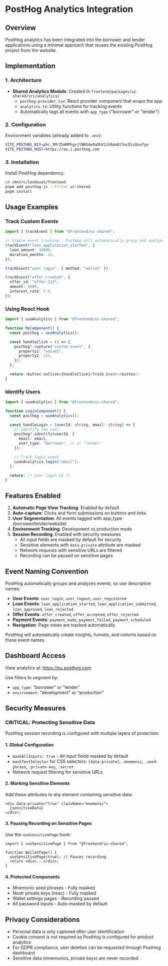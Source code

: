 # PostHog Analytics Integration

## Overview

PostHog analytics has been integrated into the borrower and lender applications using a minimal approach that reuses the existing PostHog project from the website.

## Implementation

### 1. Architecture

- **Shared Analytics Module**: Created in `frontend/packages/ui-shared/src/analytics/`
  - `posthog-provider.tsx`: React provider component that wraps the app
  - `analytics.ts`: Utility functions for tracking events
  - Automatically tags all events with `app_type` ("borrower" or "lender")

### 2. Configuration

Environment variables (already added to `.env`):

```bash
VITE_POSTHOG_KEY=phc_3MrZhmMPhgvjtBN54e9aDhV2iVAom8t3ocDizQxofyw
VITE_POSTHOG_HOST=https://eu.i.posthog.com
```

### 3. Installation

Install PostHog dependency:

```bash
cd /mnt/c/lendasat/frontend
pnpm add posthog-js --filter ui-shared
pnpm install
```

## Usage Examples

### Track Custom Events

```typescript
import { trackEvent } from "@frontend/ui-shared";

// Simple event tracking - PostHog will automatically group and analyze these
trackEvent("loan_application_started", {
  loan_amount: 10000,
  duration_months: 12,
});

trackEvent("user_login", { method: "wallet" });

trackEvent("offer_created", {
  offer_id: "offer-123",
  amount: 5000,
  interest_rate: 5.5,
});
```

### Using React Hook

```typescript
import { useAnalytics } from "@frontend/ui-shared";

function MyComponent() {
  const posthog = useAnalytics();

  const handleClick = () => {
    posthog?.capture("custom_event", {
      property1: "value1",
      property2: 123,
    });
  };

  return <button onClick={handleClick}>Track Event</button>;
}
```

### Identify Users

```typescript
import { useAnalytics } from "@frontend/ui-shared";

function LoginComponent() {
  const posthog = useAnalytics();

  const handleLogin = (userId: string, email: string) => {
    // Identify the user
    posthog?.identify(userId, {
      email: email,
      user_type: "borrower", // or "lender"
    });

    // Track login event
    LoanAnalytics.login("email");
  };

  return; /* your login UI */
}
```

## Features Enabled

1. **Automatic Page View Tracking**: Enabled by default
2. **Auto-capture**: Clicks and form submissions on buttons and links
3. **User Segmentation**: All events tagged with app_type (borrower/lender/website)
4. **Environment Tracking**: Development vs production mode
5. **Session Recording**: Enabled with security measures
   - All input fields are masked by default for security
   - Sensitive elements with `data-private` attribute are masked
   - Network requests with sensitive URLs are filtered
   - Recording can be paused on sensitive pages

## Event Naming Convention

PostHog automatically groups and analyzes events, so use descriptive names:

- **User Events**: `user_login`, `user_logout`, `user_registered`
- **Loan Events**: `loan_application_started`, `loan_application_submitted`, `loan_approved`, `loan_rejected`
- **Offer Events**: `offer_created`, `offer_accepted`, `offer_rejected`
- **Payment Events**: `payment_made`, `payment_failed`, `payment_scheduled`
- **Navigation**: Page views are tracked automatically

PostHog will automatically create insights, funnels, and cohorts based on these event names.

## Dashboard Access

View analytics at: https://eu.posthog.com

Use filters to segment by:

- `app_type`: "borrower" or "lender"
- `environment`: "development" or "production"

## Security Measures

### CRITICAL: Protecting Sensitive Data

PostHog session recording is configured with multiple layers of protection:

#### 1. Global Configuration

- `maskAllInputs: true` - All input fields masked by default
- `maskTextSelector` for CSS selectors: `[data-private]`, `.mnemonic`, `.seed-phrase`, `.private-key`, `.secret`
- Network request filtering for sensitive URLs

#### 2. Marking Sensitive Elements

Add these attributes to any element containing sensitive data:

```tsx
<div data-private="true" className="mnemonic">
  {sensitiveData}
</div>;
```

#### 3. Pausing Recording on Sensitive Pages

Use the `useSensitivePage` hook:

```tsx
import { useSensitivePage } from "@frontend/ui-shared";

function WalletPage() {
  useSensitivePage(true); // Pauses recording
  return <div>...</div>;
}
```

#### 4. Protected Components

- Mnemonic seed phrases - Fully masked
- Nostr private keys (nsec) - Fully masked
- Wallet settings pages - Recording paused
- All password inputs - Auto-masked by default

## Privacy Considerations

- Personal data is only captured after user identification
- Cookie consent is not required as PostHog is configured for product analytics
- For GDPR compliance, user deletion can be requested through PostHog dashboard
- Sensitive data (mnemonics, private keys) are never recorded
